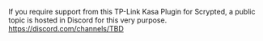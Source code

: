 If you require support from this TP-Link Kasa Plugin for Scrypted, a public topic is hosted in Discord for this very purpose. https://discord.com/channels/TBD
